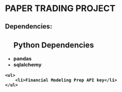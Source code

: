 <h1>PAPER TRADING PROJECT</h1>

<h2>Dependencies:</h2>
<h3>
    <ul> <h2>Python Dependencies</h2>
        <li>pandas</li>
        <li>sqlalchemy</li>
    </ul>

    <ul>
        <li>Financial Modeling Prep API key</li>
    </ul>
</h3>